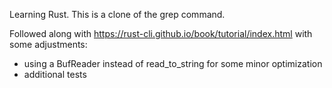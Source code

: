 Learning Rust. This is a clone of the grep command.

Followed along with https://rust-cli.github.io/book/tutorial/index.html with some adjustments:

- using a BufReader instead of read_to_string for some minor optimization
- additional tests
